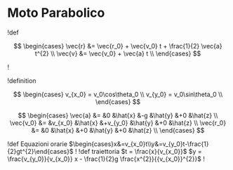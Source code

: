 # Moto Parabolico
!def

$$
\begin{cases}
\vec{r} &= \vec{r_0} + \vec{v_0} t + \frac{1}{2} \vec{a} t^{2} \\
\vec{v} &= \vec{v_0} + \vec{a} t \\
\end{cases}
$$

!

!definition

$$
\begin{cases}
v_{x_0} = v_0\cos\theta_0 \\
v_{y_0} = v_0\sin\theta_0 \\
\end{cases}
$$

$$
\begin{cases}
\vec{a}   &= &0 &\hat{x} &-g &\hat{y} &+0 &\hat{z} \\
\vec{v_0} &= &v_{x_0} &\hat{x} &+v_{y_0} &\hat{y} &+0 &\hat{z} \\
\vec{r_0} &= &0 &\hat{x} &+0 &\hat{y} &+0 &\hat{z} \\
\end{cases}
$$

!def Equazioni orarie
$\begin{cases}x&=v_{x_0}t\\y&=v_{y_0}t-\frac{1}{2}gt^{2}\end{cases}$
!
!def traiettoria
$t = \frac{x}{v_{x_0}}$
$y = \frac{v_{y_0}}{v_{x_0}} x - \frac{1}{2}g \frac{x^{2}}{{v_{x_0}}^{2}}$
!

